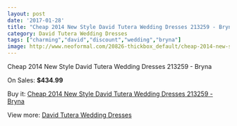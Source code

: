 ```yaml
---
layout: post
date: '2017-01-28'
title: "Cheap 2014 New Style David Tutera Wedding Dresses 213259 - Bryna"
category: David Tutera Wedding Dresses
tags: ["charming","david","discount","wedding","bryna"]
image: http://www.neoformal.com/20826-thickbox_default/cheap-2014-new-style-david-tutera-wedding-dresses-213259-bryna.jpg
---
```

Cheap 2014 New Style David Tutera Wedding Dresses 213259 - Bryna

On Sales: **$434.99**
<a href="https://www.neoformal.com/en/david-tutera-wedding-dresses-2014/6687-cheap-2014-new-style-david-tutera-wedding-dresses-213259-bryna.html"><amp-img layout="responsive" width="600" height="600" src="//www.neoformal.com/20826-thickbox_default/cheap-2014-new-style-david-tutera-wedding-dresses-213259-bryna.jpg" alt="Cheap 2014 New Style David Tutera Wedding Dresses 213259 - Bryna 0" /></a>
<a href="https://www.neoformal.com/en/david-tutera-wedding-dresses-2014/6687-cheap-2014-new-style-david-tutera-wedding-dresses-213259-bryna.html"><amp-img layout="responsive" width="600" height="600" src="//www.neoformal.com/20827-thickbox_default/cheap-2014-new-style-david-tutera-wedding-dresses-213259-bryna.jpg" alt="Cheap 2014 New Style David Tutera Wedding Dresses 213259 - Bryna 1" /></a>

Buy it: [Cheap 2014 New Style David Tutera Wedding Dresses 213259 - Bryna](https://www.neoformal.com/en/david-tutera-wedding-dresses-2014/6687-cheap-2014-new-style-david-tutera-wedding-dresses-213259-bryna.html "Cheap 2014 New Style David Tutera Wedding Dresses 213259 - Bryna")

View more: [David Tutera Wedding Dresses](https://www.neoformal.com/en/97-david-tutera-wedding-dresses-2014 "David Tutera Wedding Dresses")